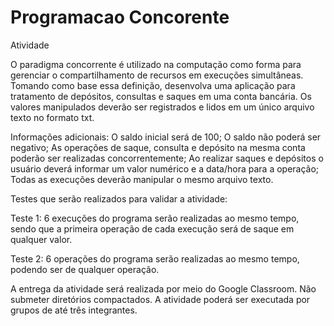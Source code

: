 # Programacao Concorente

Atividade 

O paradigma concorrente é utilizado na computação como forma para gerenciar o compartilhamento de recursos em execuções simultâneas. Tomando como base essa definição, desenvolva uma aplicação para tratamento de depósitos, consultas e saques em uma conta bancária. Os valores manipulados deverão ser registrados e lidos em um único arquivo texto no formato txt.


Informações adicionais:
O saldo inicial será de 100;
O saldo não poderá ser negativo;
As operações de saque, consulta e depósito na mesma conta poderão ser realizadas concorrentemente;
Ao realizar saques e depósitos o usuário deverá informar um valor numérico e a data/hora para a operação;
Todas as execuções deverão manipular o mesmo arquivo texto.

Testes que serão realizados para validar a atividade:

Teste 1: 6 execuções do programa serão realizadas ao mesmo tempo, sendo que a primeira operação de cada execução será de saque em qualquer valor.

Teste 2: 6 operações do programa serão realizadas ao mesmo tempo, podendo ser de qualquer operação. 

A entrega da atividade será realizada por meio do Google Classroom. Não submeter diretórios compactados. A atividade poderá ser executada por grupos de até três integrantes.
